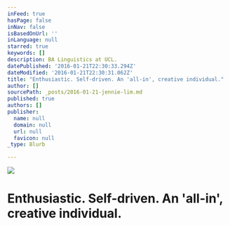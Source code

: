 ```yaml
---
inFeed: true
hasPage: false
inNav: false
isBasedOnUrl: ''
inLanguage: null
starred: true
keywords: []
description: BA Linguistics at UCL.
datePublished: '2016-01-21T22:30:33.294Z'
dateModified: '2016-01-21T22:30:31.062Z'
title: "Enthusiastic. Self-driven. An 'all-in', creative individual."
author: []
sourcePath: _posts/2016-01-21-jennie-lim.md
published: true
authors: []
publisher:
  name: null
  domain: null
  url: null
  favicon: null
_type: Blurb

---
```

![](https://s3-us-west-2.amazonaws.com/the-grid-img/p/0f1f6d2bb7e49695db3e19159aff417f2f8d462b.jpg)

# Enthusiastic. Self-driven. An 'all-in', creative individual.